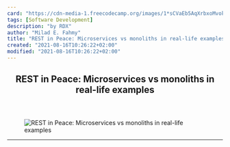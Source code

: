 ```yaml
---
card: "https://cdn-media-1.freecodecamp.org/images/1*sCVaEb5AqXrbxoMvokT4BQ.png"
tags: [Software Development]
description: "by RDX"
author: "Milad E. Fahmy"
title: "REST in Peace: Microservices vs monoliths in real-life examples"
created: "2021-08-16T10:26:22+02:00"
modified: "2021-08-16T10:26:22+02:00"
---
```

<div class="site-wrapper">
<main id="site-main" class="site-main outer">
<div class="inner">
<article class="post-full post tag-software-development tag-programming tag-startup tag-web-development tag-tech ">
<header class="post-full-header">
<h1 class="post-full-title">REST in Peace: Microservices vs monoliths in real-life examples</h1>
</header>
<figure class="post-full-image">
<picture>
<source media="(max-width: 700px)" sizes="1px" srcset="data:image/gif;base64,R0lGODlhAQABAIAAAAAAAP///yH5BAEAAAAALAAAAAABAAEAAAIBRAA7 1w">
<source media="(min-width: 701px)" sizes="(max-width: 800px) 400px,
(max-width: 1170px) 700px,
1400px" srcset="https://cdn-media-1.freecodecamp.org/images/1*sCVaEb5AqXrbxoMvokT4BQ.png 300w,
https://cdn-media-1.freecodecamp.org/images/1*sCVaEb5AqXrbxoMvokT4BQ.png 600w,
https://cdn-media-1.freecodecamp.org/images/1*sCVaEb5AqXrbxoMvokT4BQ.png 1000w,
https://cdn-media-1.freecodecamp.org/images/1*sCVaEb5AqXrbxoMvokT4BQ.png 2000w">
<img onerror="this.style.display='none'" src="https://cdn-media-1.freecodecamp.org/images/1*sCVaEb5AqXrbxoMvokT4BQ.png" alt="REST in Peace: Microservices vs monoliths in real-life examples">
</picture>
</figure>
<section class="post-full-content">
<div class="post-content medium-migrated-article">
</div>
<hr>
</section>
</article>
</div>
</main>
</div>
<!-- Google Tag Manager (noscript) -->
<!-- End Google Tag Manager (noscript) -->
